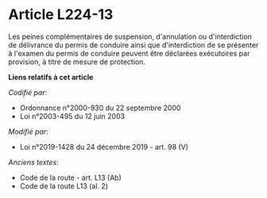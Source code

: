 # Article L224-13

Les peines complémentaires de suspension, d'annulation ou d'interdiction de délivrance du permis de conduire ainsi que
d'interdiction de se présenter à l'examen du permis de conduire peuvent être déclarées exécutoires par provision, à titre de
mesure de protection.

**Liens relatifs à cet article**

_Codifié par_:

  - Ordonnance n°2000-930 du 22 septembre 2000
  - Loi n°2003-495 du 12 juin 2003

_Modifié par_:

  - Loi n°2019-1428 du 24 décembre 2019 - art. 98 (V)

_Anciens textes_:

  - Code de la route - art. L13 (Ab)
  - Code de la route L13 (al. 2)
